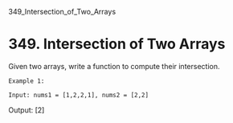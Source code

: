 349_Intersection_of_Two_Arrays
# 349. Intersection of Two Arrays

Given two arrays, write a function to compute their intersection.

    Example 1:

    Input: nums1 = [1,2,2,1], nums2 = [2,2]
Output: [2]